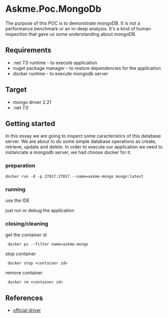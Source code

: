 # Askme.Poc.MongoDb

The purpose of this POC is to demonstrate mongoDB.
It is not a performance benchmark or an in-deep analysis.
It's a kind of human inspection that gave us some understanding about mongoDB. 


## Requirements
* .net 7.0 runtime - to execute application
* nuget package manager - to restore dependencies for the application
* docker runtime - to execute mongodb server

## Target
* mongo driver 2.21
* .net 7.0

## Getting started

In this essay we are going to inspect some caracteristics of this database server.
We are about to do some simple database operations as create, retrieve, update and delete.
In order to execute our application we need to instanciate a mongodb server, we had choose 
docker for it.

### preparation
```
docker run -d -p 27017:27017 --name=askme-mongo mongo:latest
```

### running

use the IDE

just run or debug the application

### closing/cleaning  

get the container id 
```
 docker ps --filter name=askme-mongo
```

stop container
```
 docker stop <container id>
```

remove container
```
 docker rm <container id>
```


## References

* [official driver](https://www.mongodb.com/docs/drivers/csharp/v2.21)
